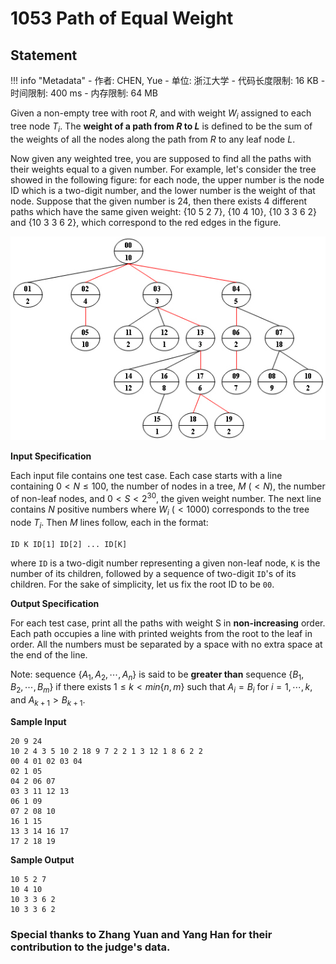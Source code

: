 
# 1053 Path of Equal Weight

## Statement

!!! info "Metadata"
    - 作者: CHEN, Yue
    - 单位: 浙江大学
    - 代码长度限制: 16 KB
    - 时间限制: 400 ms
    - 内存限制: 64 MB

Given a non-empty tree with root $R$, and with weight $W_i$ assigned to each tree node $T_i$.  The **weight of a path from $R$ to $L$** is defined to be the sum of the weights of all the nodes along the path from $R$ to any leaf node $L$.

Now given any weighted tree, you are supposed to find all the paths with their weights equal to a given number.  For example, let's consider the tree showed in the following figure: for each node, the upper number is the node ID which is a two-digit number, and the lower number is the weight of that node.  Suppose that the given number is 24, then there exists 4 different paths which have the same given weight: {10 5 2 7}, {10 4 10}, {10 3 3 6 2} and {10 3 3 6 2}, which correspond to the red edges in the figure.


![](./statement-assets/212)

**Input Specification**

Each input file contains one test case.  Each case starts with a line containing $0 < N \le 100$, the number of nodes in a tree, $M$ ($< N$), the number of non-leaf nodes, and $0 < S < 2^{30}$, the given weight number. The next line contains $N$ positive numbers where $W_i$ ($<1000$) corresponds to the tree node $T_i$.  Then $M$ lines follow, each in the format:

```
ID K ID[1] ID[2] ... ID[K]
```

where `ID` is a two-digit number representing a given non-leaf node, `K` is the number of its children, followed by a sequence of two-digit `ID`'s of its children. For the sake of simplicity, let us fix the root ID to be `00`.

**Output Specification**

For each test case, print all the paths with weight S in **non-increasing** order.  Each path occupies a line with printed weights from the root to the leaf in order.  All the numbers must be separated by a space with no extra space at the end of the line.

Note: sequence $\{A_1, A_2, \cdots , A_n\}$ is said to be **greater than** sequence $\{B_1, B_2, \cdots , B_m\}$ if there exists $1 \le k < min\{n, m\}$ such that $A_i = B_i$ for $i=1, \cdots , k$, and $A_{k+1} > B_{k+1}$.

**Sample Input**
```plaintext
20 9 24
10 2 4 3 5 10 2 18 9 7 2 2 1 3 12 1 8 6 2 2
00 4 01 02 03 04
02 1 05
04 2 06 07
03 3 11 12 13
06 1 09
07 2 08 10
16 1 15
13 3 14 16 17
17 2 18 19
```

**Sample Output**
```plaintext
10 5 2 7
10 4 10
10 3 3 6 2
10 3 3 6 2
```

### Special thanks to Zhang Yuan and Yang Han for their contribution to the judge's data.

